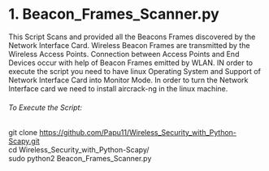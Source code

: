 # 1. Beacon_Frames_Scanner.py 
This Script Scans and provided all the Beacons Frames discovered by the Network Interface Card. Wireless Beacon Frames are transmitted by the Wireless Access Points. Connection between Access Points and End Devices occur with help of Beacon Frames emitted by WLAN. IN order to execute the script you need to have linux Operating System and Support of Network Interface Card into Monitor Mode. In order to turn the Network Interface card we need to install aircrack-ng in the linux machine.  

###### To Execute the Script:    
git clone https://github.com/Papu11/Wireless_Security_with_Python-Scapy.git  
cd Wireless_Security_with_Python-Scapy/  
sudo python2 Beacon_Frames_Scanner.py  
